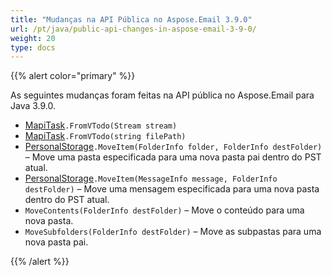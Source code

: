 ```yaml
---
title: "Mudanças na API Pública no Aspose.Email 3.9.0"
url: /pt/java/public-api-changes-in-aspose-email-3-9-0/
weight: 20
type: docs
---
```


{{% alert color="primary" %}} 

As seguintes mudanças foram feitas na API pública no Aspose.Email para Java 3.9.0.

- [MapiTask](https://apireference.aspose.com/email/java/com.aspose.email.class-use/mapitask)`.FromVTodo(Stream stream)`
- [MapiTask](https://apireference.aspose.com/email/java/com.aspose.email.class-use/mapitask)`.FromVTodo(string filePath)`
- [PersonalStorage](https://apireference.aspose.com/email/java/com.aspose.email.class-use/PersonalStorage)`.MoveItem(FolderInfo folder, FolderInfo destFolder)` – Move uma pasta especificada para uma nova pasta pai dentro do PST atual.
- [PersonalStorage](https://apireference.aspose.com/email/java/com.aspose.email.class-use/PersonalStorage)`.MoveItem(MessageInfo message, FolderInfo destFolder)` – Move uma mensagem especificada para uma nova pasta dentro do PST atual.
- `MoveContents(FolderInfo destFolder)` – Move o conteúdo para uma nova pasta.
- `MoveSubfolders(FolderInfo destFolder)` – Move as subpastas para uma nova pasta pai.

{{% /alert %}}
